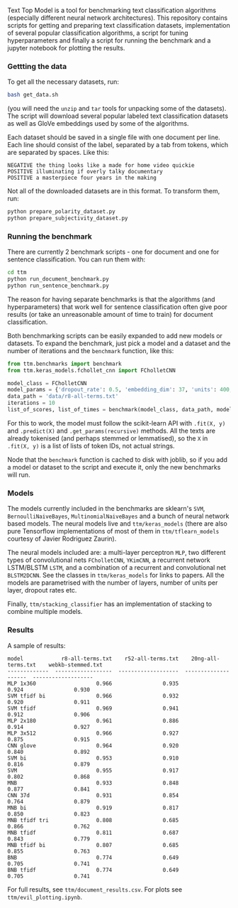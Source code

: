 Text Top Model is a tool for benchmarking text classification algorithms (especially different 
neural network architectures). This repository contains scripts for getting and preparing text 
classification datasets, implementation of several popular classification algorithms, a script 
for tuning hyperparameters and finally a script for running the benchmark and a jupyter notebook 
for plotting the results. 
 
### Gettting the data
To get all the necessary datasets, run:
```bash
bash get_data.sh
```
(you will need the `unzip` and `tar` tools for unpacking some of the datasets). The script will download several popular labeled text classification datasets as well as GloVe embeddings used by some of the algorithms.

Each dataset should be saved in a single file with one document per line. Each line should consist of the label, separated by a tab from tokens, which are separated by spaces. Like this:

```text
NEGATIVE the thing looks like a made for home video quickie
POSITIVE illuminating if overly talky documentary
POSITIVE a masterpiece four years in the making
```

Not all of the downloaded datasets are in this format. To transform them, run:

```bash
python prepare_polarity_dataset.py
python prepare_subjectivity_dataset.py
```

### Running the benchmark
There are currently 2 benchmark scripts - one for document and one for sentence classification. 
You can run them with:
```bash
cd ttm
python run_document_benchmark.py
python run_sentence_benchmark.py
```
The reason for having separate benchmarks is that the algorithms (and hyperparameters) that work well for sentence classification often give poor results (or take an unreasonable amount of time to train) for document classification.

Both benchmarking scripts can be easily expanded to add new models or datasets. To expand the 
benchmark, just pick a model and a dataset and the number of iterations and the `benchmark` 
function, like this:

```python
from ttm.benchmarks import benchmark
from ttm.keras_models.fchollet_cnn import FCholletCNN

model_class = FCholletCNN
model_params = {'dropout_rate': 0.5, 'embedding_dim': 37, 'units': 400, 'epochs': 30}
data_path = 'data/r8-all-terms.txt'
iterations = 10
list_of_scores, list_of_times = benchmark(model_class, data_path, model_params, iterations)
```

For this to work, the model must follow the scikit-learn API with `.fit(X, y)` and `.predict(X)` and `.get_params(recursive)` methods. All the texts are already tokenised (and perhaps stemmed or lemmatised), so the `X` in `.fit(X, y)` is a list of lists of token IDs, not actual strings.

Node that the `benchmark` function is cached to disk with joblib, so if you add a model or dataset to the script and execute it, only the new benchmarks will run. 

### Models
The models currently included in the benchmarks are sklearn's `SVM`, `BernoulliNaiveBayes`, `MultinomialNaiveBayes` and a bunch of neural network based models. The neural models live and `ttm/keras_models` (there are also pure Tensorflow implementations of most of them in `ttm/tflearn_models` courtesy of Javier Rodriguez Zaurin). 

The neural models included are: a multi-layer perceptron `MLP`, two different types of convolutional nets `FCholletCNN`, `YKimCNN`, a recurrent network LSTM/BLSTM `LSTM`, and a combination of a recurrent and convolutional net `BLSTM2DCNN`. See the classes in `ttm/keras_models` for links to papers. All the models are parametrised with the number of layers, number of units per layer, dropout rates etc. 
 
Finally, `ttm/stacking_classifier` has an implementation of stacking to combine multiple models.

### Results
A sample of results:
```
model            r8-all-terms.txt    r52-all-terms.txt    20ng-all-terms.txt    webkb-stemmed.txt
-------------  ------------------  -------------------  --------------------  -------------------
MLP 1x360                   0.966                0.935                 0.924                0.930
SVM tfidf bi                0.966                0.932                 0.920                0.911
SVM tfidf                   0.969                0.941                 0.912                0.906
MLP 2x180                   0.961                0.886                 0.914                0.927
MLP 3x512                   0.966                0.927                 0.875                0.915
CNN glove                   0.964                0.920                 0.840                0.892
SVM bi                      0.953                0.910                 0.816                0.879
SVM                         0.955                0.917                 0.802                0.868
MNB                         0.933                0.848                 0.877                0.841
CNN 37d                     0.931                0.854                 0.764                0.879
MNB bi                      0.919                0.817                 0.850                0.823
MNB tfidf tri               0.808                0.685                 0.866                0.762
MNB tfidf                   0.811                0.687                 0.843                0.779
MNB tfidf bi                0.807                0.685                 0.855                0.763
BNB                         0.774                0.649                 0.705                0.741
BNB tfidf                   0.774                0.649                 0.705                0.741
```
For full results, see `ttm/document_results.csv`. For plots see `ttm/evil_plotting.ipynb`.
